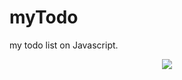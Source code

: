 # myTodo
my todo list on Javascript.
<p align="center"><img src="https://photos-5.dropbox.com/t/2/AABM5JFQusOXG3Mj-ZCUc_S0CO9F0OOGLQj_hhdbQZJCVA/12/500834749/jpeg/32x32/1/_/1/2/screenshot.jpeg/EKCmqIgEGI0oIAIoAg/8Fps8SHeX1auTzmyd0yZ4TbbPdlkCeUCyMtlAGS1VBM?size=1280x960&size_mode=3"></p>
